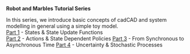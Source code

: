**Robot and Marbles Tutorial Series**

In this series, we introduce basic concepts of cadCAD and system modelling in general using a simple toy model.  
[Part 1](robot-marbles-part-1/robot-marbles-part-1.ipynb) - States & State Update Functions    
[Part 2](robot-marbles-part-2/robot-marbles-part-2.ipynb) - Actions & State Dependent Policies
[Part 3](robot-marbles-part-3/robot-marbles-part-3.ipynb) - From Synchronous to Asynchronous Time
[Part 4](robot-marbles-part-4/robot-marbles-part-4.ipynb) - Uncertainty & Stochastic Processes   
